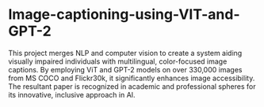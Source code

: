 # Image-captioning-using-VIT-and-GPT-2
This project merges NLP and computer vision to create a system aiding visually impaired individuals with multilingual, color-focused image captions. By employing ViT and GPT-2 models on over 330,000 images from MS COCO and Flickr30k, it significantly enhances image accessibility. The resultant paper is recognized in academic and professional spheres for its innovative, inclusive approach in AI.
